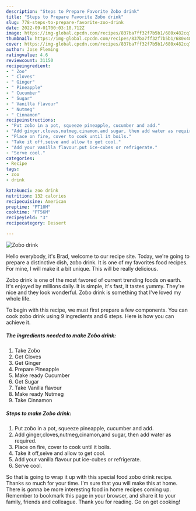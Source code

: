 ```yaml
---
description: "Steps to Prepare Favorite Zoɓo drink"
title: "Steps to Prepare Favorite Zoɓo drink"
slug: 778-steps-to-prepare-favorite-zoo-drink
date: 2022-09-01T00:03:18.712Z
image: https://img-global.cpcdn.com/recipes/837ba7ff32f7b5b1/680x482cq70/zoɓo-drink-recipe-main-photo.jpg
thumbnail: https://img-global.cpcdn.com/recipes/837ba7ff32f7b5b1/680x482cq70/zoɓo-drink-recipe-main-photo.jpg
cover: https://img-global.cpcdn.com/recipes/837ba7ff32f7b5b1/680x482cq70/zoɓo-drink-recipe-main-photo.jpg
author: Jose Fleming
ratingvalue: 4.6
reviewcount: 31150
recipeingredient:
- " Zoo"
- " Cloves"
- " Ginger"
- " Pineapple"
- " Cucumber"
- " Sugar"
- " Vanilla flavour"
- " Nutmeg"
- " Cinnamon"
recipeinstructions:
- "Put zoɓo in a pot, squeeze pineapple, cucumber and add."
- "Add ginger,cloves,nutmeg,cinamon,and sugar, then add water as required."
- "Place on fire, cover to cook until it boils."
- "Take it off,seive and allow to get cool."
- "Add your vanilla flavour.put ice-cubes or refrigerate."
- "Serve cool."
categories:
- Recipe
tags:
- zoo
- drink

katakunci: zoo drink 
nutrition: 132 calories
recipecuisine: American
preptime: "PT10M"
cooktime: "PT56M"
recipeyield: "3"
recipecategory: Dessert

---
```



![Zoɓo drink](https://img-global.cpcdn.com/recipes/837ba7ff32f7b5b1/680x482cq70/zoɓo-drink-recipe-main-photo.jpg)

Hello everybody, it's Brad, welcome to our recipe site. Today, we're going to prepare a distinctive dish, zoɓo drink. It is one of my favorites food recipes. For mine, I will make it a bit unique. This will be really delicious.



Zoɓo drink is one of the most favored of current trending foods on earth. It's enjoyed by millions daily. It is simple, it's fast, it tastes yummy. They're nice and they look wonderful. Zoɓo drink is something that I've loved my whole life.


To begin with this recipe, we must first prepare a few components. You can cook zoɓo drink using 9 ingredients and 6 steps. Here is how you can achieve it.

<!--inarticleads1-->

##### The ingredients needed to make Zoɓo drink:

1. Take  Zoɓo
1. Get  Cloves
1. Get  Ginger
1. Prepare  Pineapple
1. Make ready  Cucumber
1. Get  Sugar
1. Take  Vanilla flavour
1. Make ready  Nutmeg
1. Take  Cinnamon




<!--inarticleads2-->

##### Steps to make Zoɓo drink:

1. Put zoɓo in a pot, squeeze pineapple, cucumber and add.
1. Add ginger,cloves,nutmeg,cinamon,and sugar, then add water as required.
1. Place on fire, cover to cook until it boils.
1. Take it off,seive and allow to get cool.
1. Add your vanilla flavour.put ice-cubes or refrigerate.
1. Serve cool.




So that is going to wrap it up with this special food zoɓo drink recipe. Thanks so much for your time. I'm sure that you will make this at home. There is gonna be more interesting food in home recipes coming up. Remember to bookmark this page in your browser, and share it to your family, friends and colleague. Thank you for reading. Go on get cooking!
